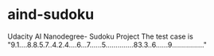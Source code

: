 # aind-sudoku
Udacity AI Nanodegree- Sudoku Project
The test case is "9.1....8.8.5.7..4.2.4....6...7......5..............83.3..6......9................"
